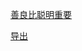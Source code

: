 [善良比聪明重要](https://github.com/lifesinger/blog/issues/227)

[导出](http://ydhtml.com/2019/04/17/element-uitable%E8%A1%A8%E6%A0%BC%E5%AF%BC%E5%87%BAexcel/)
